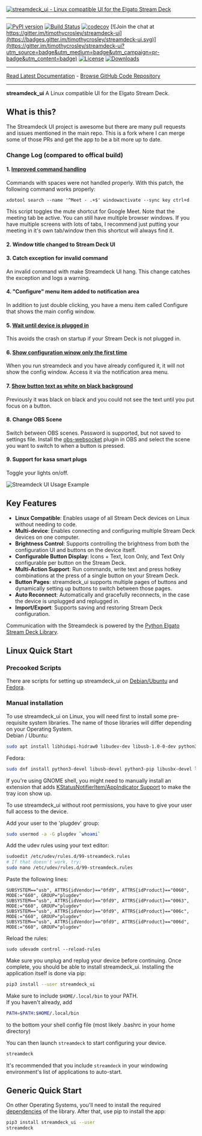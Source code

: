 [![streamdeck_ui - Linux compatible UI for the Elgato Stream Deck](art/logo_large.png)](https://timothycrosley.github.io/streamdeck-ui/)
_________________

[![PyPI version](https://badge.fury.io/py/streamdeck-ui.svg)](http://badge.fury.io/py/streamdeck-ui)
[![Build Status](https://travis-ci.org/timothycrosley/streamdeck-ui.svg?branch=master)](https://travis-ci.org/timothycrosley/streamdeck-ui)
[![codecov](https://codecov.io/gh/timothycrosley/streamdeck-ui/branch/master/graph/badge.svg)](https://codecov.io/gh/timothycrosley/streamdeck-ui)
[![Join the chat at https://gitter.im/timothycrosley/streamdeck-ui](https://badges.gitter.im/timothycrosley/streamdeck-ui.svg)](https://gitter.im/timothycrosley/streamdeck-ui?utm_source=badge&utm_medium=badge&utm_campaign=pr-badge&utm_content=badge)
[![License](https://img.shields.io/github/license/mashape/apistatus.svg)](https://pypi.python.org/pypi/streamdeck-ui/)
[![Downloads](https://pepy.tech/badge/streamdeck-ui)](https://pepy.tech/project/streamdeck-ui)
_________________

[Read Latest Documentation](https://timothycrosley.github.io/streamdeck-ui/) - [Browse GitHub Code Repository](https://github.com/timothycrosley/streamdeck-ui/)
_________________

**streamdeck_ui** A Linux compatible UI for the Elgato Stream Deck.

## What is this?

The Streamdeck UI project is awesome but there are many pull requests and issues mentioned in the main repo. This is a fork where I can merge some of those PRs and get the app to be a bit more up to date.

### Change Log (compared to offical build)

#### 1. [Improved command handling](https://github.com/timothycrosley/streamdeck-ui/pull/20)
Commands with spaces were not handled properly. With this patch, the following command works properly:
```
xdotool search --name '^Meet - .+$' windowactivate --sync key ctrl+d
```
This script toggles the mute shortcut for Google Meet. Note that the meeting tab be active. You can still have multiple browser windows. If you have multiple screens with lots of tabs, I recommend just putting your meeting in it's own tab/window then this shortcut will always find it.

#### 2. Window title changed to Stream Deck UI

#### 3. Catch exception for invalid command
An invalid command with make Streamdeck UI hang. This change catches the exception and logs a warning.

#### 4. "Configure" menu item added to notification area
In addition to just double clicking, you have a menu item called Configure that shows the main config window.

#### 5. [Wait until device is plugged in](https://github.com/exmatrikulator/streamdeck-ui/commit/326109d9a2815a3f5507a7844122647780ac7a43)
This avoids the crash on startup if your Stream Deck is not plugged in.

#### 6. [Show configuration winow only the first time](https://github.com/exmatrikulator/streamdeck-ui/commit/ba25da606c9644a8b67d904ed28a0dfff0cf753a)
When you run streamdeck and you have already configured it, it will not show the config window. Access it via the notification area menu.

#### 7. [Show button text as white on black background](https://github.com/timothycrosley/streamdeck-ui/pull/91/files)
Previously it was black on black and you could not see the text until you put focus on a button.

#### 8. Change OBS Scene
Switch between OBS scenes. Password is supported, but not saved to settings file.
Install the [obs-websocket](https://github.com/Palakis/obs-websocket) plugin in OBS and select the scene you want to switch to when a button is pressed.

#### 9. Support for kasa smart plugs
Toggle your lights on/off.

![Streamdeck UI Usage Example](art/example.gif)

## Key Features

* **Linux Compatible**: Enables usage of all Stream Deck devices on Linux without needing to code.
* **Multi-device**: Enables connecting and configuring multiple Stream Deck devices on one computer.
* **Brightness Control**: Supports controlling the brightness from both the configuration UI and buttons on the device itself.
* **Configurable Button Display**: Icons + Text, Icon Only, and Text Only configurable per button on the Stream Deck.
* **Multi-Action Support**: Run commands, write text and press hotkey combinations at the press of a single button on your Stream Deck.
* **Button Pages**: streamdeck_ui supports multiple pages of buttons and dynamically setting up buttons to switch between those pages.
* **Auto Reconnect**: Automatically and gracefully reconnects, in the case the device is unplugged and replugged in.
* **Import/Export**: Supports saving and restoring Stream Deck configuration.

Communication with the Streamdeck is powered by the [Python Elgato Stream Deck Library](https://github.com/abcminiuser/python-elgato-streamdeck#python-elgato-stream-deck-library).

## Linux Quick Start
### Precooked Scripts
There are scripts for setting up streamdeck_ui on [Debian/Ubuntu](scripts/ubuntu_install.sh) and [Fedora](scripts/fedora_install.sh).
### Manual installation
To use streamdeck_ui on Linux, you will need first to install some pre-requisite system libraries.
The name of those libraries will differ depending on your Operating System.  
Debian / Ubuntu:
```bash
sudo apt install libhidapi-hidraw0 libudev-dev libusb-1.0-0-dev python3-pip
```
Fedora:
```bash
sudo dnf install python3-devel libusb-devel python3-pip libusbx-devel libudev-devel
```
If you're using GNOME shell, you might need to manually install an extension that adds [KStatusNotifierItem/AppIndicator Support](https://extensions.gnome.org/extension/615/appindicator-support/) to make the tray icon show up.

To use streamdeck_ui without root permissions, you have to give your user full access to the device.

Add your user to the 'plugdev' group:
```bash
sudo usermod -a -G plugdev `whoami`
```
Add the udev rules using your text editor:
```bash
sudoedit /etc/udev/rules.d/99-streamdeck.rules
# If that doesn't work, try:
sudo nano /etc/udev/rules.d/99-streamdeck.rules
```
Paste the following lines:
```
SUBSYSTEM=="usb", ATTRS{idVendor}=="0fd9", ATTRS{idProduct}=="0060", MODE:="660", GROUP="plugdev"
SUBSYSTEM=="usb", ATTRS{idVendor}=="0fd9", ATTRS{idProduct}=="0063", MODE:="660", GROUP="plugdev"
SUBSYSTEM=="usb", ATTRS{idVendor}=="0fd9", ATTRS{idProduct}=="006c", MODE:="660", GROUP="plugdev"
SUBSYSTEM=="usb", ATTRS{idVendor}=="0fd9", ATTRS{idProduct}=="006d", MODE:="660", GROUP="plugdev"
```
Reload the rules:
```
sudo udevadm control --reload-rules
```
Make sure you unplug and replug your device before continuing.
Once complete, you should be able to install streamdeck_ui.
Installing the application itself is done via pip:
```bash
pip3 install --user streamdeck_ui
```
Make sure to include `$HOME/.local/bin` to your PATH.  
If you haven't already, add
```bash
PATH=$PATH:$HOME/.local/bin
```
to the bottom your shell config file (most likely .bashrc in your home directory)

You can then launch `streamdeck` to start configuring your device.

```bash
streamdeck
```

It's recommended that you include `streamdeck` in your windowing environment's list of applications to auto-start.

## Generic Quick Start

On other Operating Systems, you'll need to install the required [dependencies](https://github.com/abcminiuser/python-elgato-streamdeck#package-dependencies) of the library.
After that, use pip to install the app:

```bash
pip3 install streamdeck_ui --user
streamdeck
```
